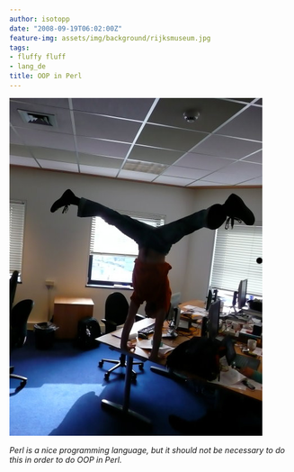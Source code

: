 ```yaml
---
author: isotopp
date: "2008-09-19T06:02:00Z"
feature-img: assets/img/background/rijksmuseum.jpg
tags:
- fluffy fluff
- lang_de
title: OOP in Perl
---
```


![](/uploads/oop_in_perl.jpg)

*Perl is a nice programming language, but it should not be necessary to do this in order to do OOP in Perl.*
